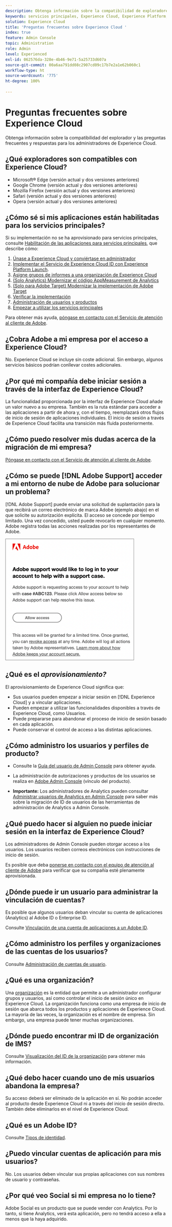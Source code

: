 ```yaml
---
description: Obtenga información sobre la compatibilidad de exploradores, y consulte las preguntas frecuentes y sus respuestas para administradores de Adobe Experience Cloud.
keywords: servicios principales, Experience Cloud, Experience Platform, Analytics, Target, administración de usuarios.
solution: Experience Cloud
title: 'Preguntas frecuentes sobre Experience Cloud '
index: true
feature: Admin Console
topic: Administration
role: Admin
level: Experienced
exl-id: 062576da-328e-4b46-9e71-5a25733d607a
source-git-commit: 00a6aa791dd08c2907cd09c17b7e2a1e62b060c1
workflow-type: ht
source-wordcount: '775'
ht-degree: 100%

---
```


# Preguntas frecuentes sobre Experience Cloud

Obtenga información sobre la compatibilidad del explorador y las preguntas frecuentes y respuestas para los administradores de Experience Cloud.

## ¿Qué exploradores son compatibles con Experience Cloud?

* Microsoft® Edge (versión actual y dos versiones anteriores)
* Google Chrome (versión actual y dos versiones anteriores)
* Mozilla Firefox (versión actual y dos versiones anteriores)
* Safari (versión actual y dos versiones anteriores)
* Opera (versión actual y dos versiones anteriores)

## ¿Cómo sé si mis aplicaciones están habilitadas para los servicios principales?

Si su implementación no se ha aprovisionado para servicios principales, consulte [Habilitación de las aplicaciones para servicios principales](core-services.md#concept_07ED1D5C64234E77976E6D572E78FB9C), que describe cómo:

1. [Únase a Experience Cloud y conviértase en administrador](core-services.md#section_2423F0BD3DF642658103310EE5EA6154)
1. [Implementar el Servicio de Experience Cloud ID con Experience Platform Launch](https://experienceleague.adobe.com/docs/experience-platform/tags/get-started/quick-start.html?lang=es).
1. [Asigne grupos de informes a una organización de Experience Cloud](core-services.md#concept_apg_zq2_rw)
1. [(Solo Analytics) Modernizar el código AppMeasurement de Analytics](core-services.md#section_1798D9D0F05C47E29816AC4EEB9A0913)
1. [(Solo para Adobe Target) Modernizar la implementación de Adobe Target](core-services.md#section_C2F4493C7A36406DAE2266B429A4BD24)
1. [Verificar la implementación](core-services.md#section_E641782A0F4F44AF8C9C91216BE330D5)
1. [Administración de usuarios y productos](core-services.md#section_B6E95F4E0E12483CB9DA99CBC0C5A4AF)
1. [Empezar a utilizar los servicios principales](core-services.md#section_960C06093623462E8EA247B3E97274A1)

Para obtener más ayuda, [póngase en contacto con el Servicio de atención al cliente de Adobe](https://experienceleague.adobe.com/?support-solution=General&amp;lang=es#support).

## ¿Cobra Adobe a mi empresa por el acceso a Experience Cloud?

No. Experience Cloud se incluye sin coste adicional. Sin embargo, algunos servicios básicos podrían conllevar costes adicionales.

## ¿Por qué mi compañía debe iniciar sesión a través de la interfaz de Experience Cloud?

La funcionalidad proporcionada por la interfaz de Experience Cloud añade un valor nuevo a su empresa. También es la ruta estándar para acceder a las aplicaciones a partir de ahora y, con el tiempo, reemplazará otros flujos de inicio de sesión de aplicaciones individuales. El inicio de sesión a través de Experience Cloud facilita una transición más fluida posteriormente.

## ¿Cómo puedo resolver mis dudas acerca de la migración de mi empresa?

[Póngase en contacto con el Servicio de atención al cliente de Adobe](https://experienceleague.adobe.com/?support-solution=General&amp;lang=es#support).

## ¿Cómo se puede [!DNL Adobe Support] acceder a mi entorno de nube de Adobe para solucionar un problema?

[!DNL Adobe Support] puede enviar una solicitud de suplantación para la que recibirá un correo electrónico de marca Adobe (ejemplo abajo) en el que solicite su autorización explícita. El acceso se concede por tiempo limitado. Una vez concedido, usted puede revocarlo en cualquier momento. Adobe registra todas las acciones realizadas por los representantes de Adobe.

![Caso de soporte de Adobe](assets/support-email.png)

## ¿Qué es el _aprovisionamiento?_

El aprovisionamiento de Experience Cloud significa que:

* Sus usuarios pueden empezar a iniciar sesión en [!DNL Experience Cloud] y a vincular aplicaciones.
* Pueden empezar a utilizar las funcionalidades disponibles a través de Experience Cloud, como Usuarios.
* Puede prepararse para abandonar el proceso de inicio de sesión basado en cada aplicación.
* Puede conservar el control de acceso a las distintas aplicaciones.

## ¿Cómo administro los usuarios y perfiles de producto?

* Consulte la [Guía del usuario de Admin Console](https://helpx.adobe.com/es/enterprise/admin-guide.html) para obtener ayuda.

* La administración de autorizaciones y productos de los usuarios se realiza en [Adobe Admin Console](https://adminconsole.adobe.com/enterprise) (vínculo del producto).

* **Importante:** Los administradores de Analytics pueden consultar [Administrar usuarios de Analytics en Admin Console](https://experienceleague.adobe.com/docs/analytics/admin/user-product-management/migrate-users/c-migration-tool.html?lang=es) para saber más sobre la migración de ID de usuarios de las herramientas de administración de Analytics a Admin Console.

## ¿Qué puedo hacer si alguien no puede iniciar sesión en la interfaz de Experience Cloud?

Los administradores de Admin Console pueden otorgar acceso a los usuarios. Los usuarios reciben correos electrónicos con instrucciones de inicio de sesión.

Es posible que deba [ponerse en contacto con el equipo de atención al cliente de Adobe](https://experienceleague.adobe.com/?support-solution=General&amp;lang=es#support) para verificar que su compañía esté plenamente aprovisionada.

## ¿Dónde puede ir un usuario para administrar la vinculación de cuentas?

Es posible que algunos usuarios deban vincular su cuenta de aplicaciones (Analytics) al Adobe ID o Enterprise ID.

Consulte [Vinculación de una cuenta de aplicaciones a un Adobe ID](organizations.md#task_FD389E78640848919E247AC5E95B8369).

## ¿Cómo administro los perfiles y organizaciones de las cuentas de los usuarios?

Consulte [Administración de cuentas de usuario](organizations.md#topic_C31CB834F109465A82ED57FF0563B3F1).

## ¿Qué es una organización?

Una [organización](organizations.md) es la entidad que permite a un administrador configurar grupos y usuarios, así como controlar el inicio de sesión único en Experience Cloud. La organización funciona como una empresa de inicio de sesión que abarca todos los productos y aplicaciones de Experience Cloud. La mayoría de las veces, la organización es el nombre de empresa. Sin embargo, una empresa puede tener muchas organizaciones.

## ¿Dónde puedo encontrar mi ID de organización de IMS?

Consulte [Visualización del ID de la organización](organizations.md) para obtener más información.

## ¿Qué debo hacer cuando uno de mis usuarios abandona la empresa?

Su acceso deberá ser eliminado de la aplicación en sí. No podrán acceder al producto desde Experience Cloud ni a través del inicio de sesión directo. También debe eliminarlos en el nivel de Experience Cloud.

## ¿Qué es un Adobe ID?

Consulte [Tipos de identidad](https://helpx.adobe.com/es/enterprise/using/identity.html).

## ¿Puedo vincular cuentas de aplicación para mis usuarios?

No. Los usuarios deben vincular sus propias aplicaciones con sus nombres de usuario y contraseñas.

## ¿Por qué veo Social si mi empresa no lo tiene?

Adobe Social es un producto que se puede vender con Analytics. Por lo tanto, si tiene Analytics, verá esta aplicación, pero no tendrá acceso a ella a menos que la haya adquirido.

